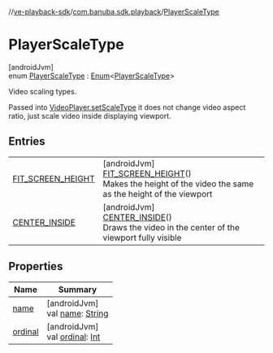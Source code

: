 //[ve-playback-sdk](../../../index.md)/[com.banuba.sdk.playback](../index.md)/[PlayerScaleType](index.md)

# PlayerScaleType

[androidJvm]\
enum [PlayerScaleType](index.md) : [Enum](https://kotlinlang.org/api/latest/jvm/stdlib/kotlin/-enum/index.html)&lt;[PlayerScaleType](index.md)&gt; 

Video scaling types.

Passed into [VideoPlayer.setScaleType](../-video-player/set-scale-type.md) it does not change video aspect ratio, just scale video inside displaying viewport.

## Entries

| | |
|---|---|
| [FIT_SCREEN_HEIGHT](-f-i-t_-s-c-r-e-e-n_-h-e-i-g-h-t/index.md) | [androidJvm]<br>[FIT_SCREEN_HEIGHT](-f-i-t_-s-c-r-e-e-n_-h-e-i-g-h-t/index.md)()<br>Makes the height of the video the same as the height of the viewport |
| [CENTER_INSIDE](-c-e-n-t-e-r_-i-n-s-i-d-e/index.md) | [androidJvm]<br>[CENTER_INSIDE](-c-e-n-t-e-r_-i-n-s-i-d-e/index.md)()<br>Draws the video in the center of the viewport fully visible |

## Properties

| Name | Summary |
|---|---|
| [name](../../com.banuba.sdk.playback.internal.avplayer.audio/-a-v-player-audio-output-type/-a-u-d-i-o_-t-r-a-c-k/index.md#-372974862%2FProperties%2F1203721431) | [androidJvm]<br>val [name](../../com.banuba.sdk.playback.internal.avplayer.audio/-a-v-player-audio-output-type/-a-u-d-i-o_-t-r-a-c-k/index.md#-372974862%2FProperties%2F1203721431): [String](https://kotlinlang.org/api/latest/jvm/stdlib/kotlin/-string/index.html) |
| [ordinal](../../com.banuba.sdk.playback.internal.avplayer.audio/-a-v-player-audio-output-type/-a-u-d-i-o_-t-r-a-c-k/index.md#-739389684%2FProperties%2F1203721431) | [androidJvm]<br>val [ordinal](../../com.banuba.sdk.playback.internal.avplayer.audio/-a-v-player-audio-output-type/-a-u-d-i-o_-t-r-a-c-k/index.md#-739389684%2FProperties%2F1203721431): [Int](https://kotlinlang.org/api/latest/jvm/stdlib/kotlin/-int/index.html) |
